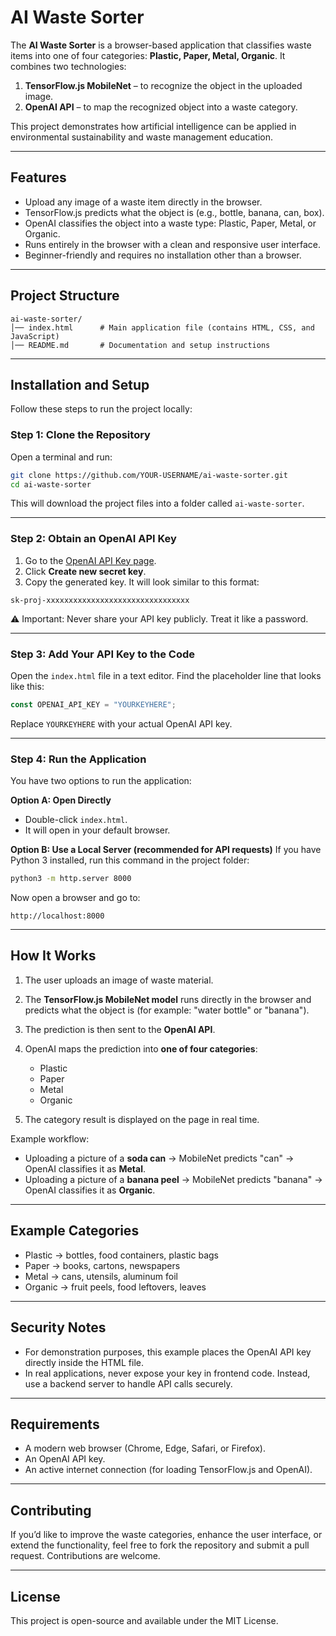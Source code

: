 
# AI Waste Sorter

The **AI Waste Sorter** is a browser-based application that classifies waste items into one of four categories: **Plastic, Paper, Metal, Organic**.
It combines two technologies:

1. **TensorFlow\.js MobileNet** – to recognize the object in the uploaded image.
2. **OpenAI API** – to map the recognized object into a waste category.

This project demonstrates how artificial intelligence can be applied in environmental sustainability and waste management education.

---

## Features

* Upload any image of a waste item directly in the browser.
* TensorFlow\.js predicts what the object is (e.g., bottle, banana, can, box).
* OpenAI classifies the object into a waste type: Plastic, Paper, Metal, or Organic.
* Runs entirely in the browser with a clean and responsive user interface.
* Beginner-friendly and requires no installation other than a browser.

---

## Project Structure

```
ai-waste-sorter/
│── index.html      # Main application file (contains HTML, CSS, and JavaScript)
│── README.md       # Documentation and setup instructions
```

---

## Installation and Setup

Follow these steps to run the project locally:

### Step 1: Clone the Repository

Open a terminal and run:

```bash
git clone https://github.com/YOUR-USERNAME/ai-waste-sorter.git
cd ai-waste-sorter
```

This will download the project files into a folder called `ai-waste-sorter`.

---

### Step 2: Obtain an OpenAI API Key

1. Go to the [OpenAI API Key page](https://platform.openai.com/account/api-keys).
2. Click **Create new secret key**.
3. Copy the generated key. It will look similar to this format:

```
sk-proj-xxxxxxxxxxxxxxxxxxxxxxxxxxxxxxxx
```

⚠️ Important: Never share your API key publicly. Treat it like a password.

---

### Step 3: Add Your API Key to the Code

Open the `index.html` file in a text editor.
Find the placeholder line that looks like this:

```javascript
const OPENAI_API_KEY = "YOURKEYHERE";
```

Replace `YOURKEYHERE` with your actual OpenAI API key.

---

### Step 4: Run the Application

You have two options to run the application:

**Option A: Open Directly**

* Double-click `index.html`.
* It will open in your default browser.

**Option B: Use a Local Server (recommended for API requests)**
If you have Python 3 installed, run this command in the project folder:

```bash
python3 -m http.server 8000
```

Now open a browser and go to:

```
http://localhost:8000
```

---

## How It Works

1. The user uploads an image of waste material.
2. The **TensorFlow\.js MobileNet model** runs directly in the browser and predicts what the object is (for example: "water bottle" or "banana").
3. The prediction is then sent to the **OpenAI API**.
4. OpenAI maps the prediction into **one of four categories**:

   * Plastic
   * Paper
   * Metal
   * Organic
5. The category result is displayed on the page in real time.

Example workflow:

* Uploading a picture of a **soda can** → MobileNet predicts "can" → OpenAI classifies it as **Metal**.
* Uploading a picture of a **banana peel** → MobileNet predicts "banana" → OpenAI classifies it as **Organic**.

---

## Example Categories

* Plastic → bottles, food containers, plastic bags
* Paper → books, cartons, newspapers
* Metal → cans, utensils, aluminum foil
* Organic → fruit peels, food leftovers, leaves

---

## Security Notes

* For demonstration purposes, this example places the OpenAI API key directly inside the HTML file.
* In real applications, never expose your key in frontend code. Instead, use a backend server to handle API calls securely.

---

## Requirements

* A modern web browser (Chrome, Edge, Safari, or Firefox).
* An OpenAI API key.
* An active internet connection (for loading TensorFlow\.js and OpenAI).

---

## Contributing

If you’d like to improve the waste categories, enhance the user interface, or extend the functionality, feel free to fork the repository and submit a pull request. Contributions are welcome.

---

## License

This project is open-source and available under the MIT License.

